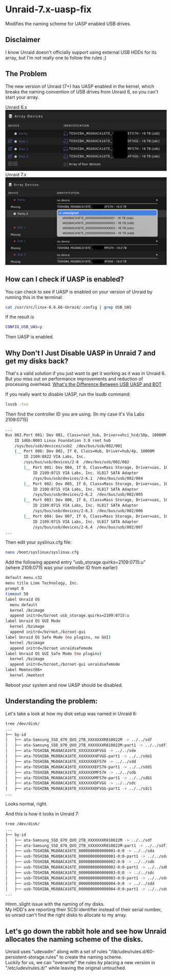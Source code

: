 # Unraid-7.x-uasp-fix

Modifies the naming scheme for UASP enabled USB drives.

## Disclaimer

I know Unraid doesn't officially support using external USB HDDs for its array, but I'm not really one to follow the rules ;)

## The Problem

The new version of Unraid (7+) has UASP enabled in the kernel, which breaks the naming convention of USB drives from Unraid 6, so you can't start your array.

Unraid 6.x
![Unraid6](/assets/unraid6.png)
Unraid 7.x
![Unraid7](/assets/unraid7.png)

## How can I check if UASP is enabled?

You can check to see if UASP is enabled on your version of Unraid by running this in the terminal:
```sh
cat /usr/src/linux-6.6.66-Unraid/.config | grep USB_UAS
```
If the result is 
```sh
CONFIG_USB_UAS=y
```
Then UASP is enabled.

## Why Don't I Just Disable UASP in Unraid 7 and get my disks back?
That's a valid solution if you just want to get it working as it was in Unraid 6. 
But you miss out on performance improvements and reduction of processing overhead. 
[What's the Difference Between USB UASP and BOT](https://www.electronicdesign.com/technologies/embedded/article/21800348/whats-the-difference-between-usb-uasp-and-bot)

If you really want to disable UASP, run the lsudb command:

```sh
lsusb -tvv
```

Then find the controller ID you are using. (In my case it's Via Labs 2109:0715)
```sh
...
Bus 002.Port 001: Dev 001, Class=root_hub, Driver=xhci_hcd/10p, 10000M
    ID 1d6b:0003 Linux Foundation 3.0 root hub
    /sys/bus/usb/devices/usb2  /dev/bus/usb/002/001
    |__ Port 006: Dev 002, If 0, Class=Hub, Driver=hub/4p, 10000M
        ID 2109:8822 VIA Labs, Inc. 
        /sys/bus/usb/devices/2-6  /dev/bus/usb/002/002
        |__ Port 001: Dev 004, If 0, Class=Mass Storage, Driver=uas, 10000M
            ID 2109:0715 VIA Labs, Inc. VL817 SATA Adaptor
            /sys/bus/usb/devices/2-6.1  /dev/bus/usb/002/004
        |__ Port 002: Dev 005, If 0, Class=Mass Storage, Driver=uas, 10000M
            ID 2109:0715 VIA Labs, Inc. VL817 SATA Adaptor
            /sys/bus/usb/devices/2-6.2  /dev/bus/usb/002/005
        |__ Port 003: Dev 006, If 0, Class=Mass Storage, Driver=uas, 10000M
            ID 2109:0715 VIA Labs, Inc. VL817 SATA Adaptor
            /sys/bus/usb/devices/2-6.3  /dev/bus/usb/002/006
        |__ Port 004: Dev 007, If 0, Class=Mass Storage, Driver=uas, 10000M
            ID 2109:0715 VIA Labs, Inc. VL817 SATA Adaptor
            /sys/bus/usb/devices/2-6.4  /dev/bus/usb/002/007
...
```

Then edit your syslinux.cfg file:
```sh
nano /boot/syslinux/syslinux.cfg
```
Add the following append entry "usb_storage.quirks=2109:0715:u"  
(where 2109:0715 was your controller ID from earlier)

```sh
default menu.c32
menu title Lime Technology, Inc.
prompt 0
timeout 50
label Unraid OS
  menu default
  kernel /bzimage
  append initrd=/bzroot usb_storage.quirks=2109:0715:u
label Unraid OS GUI Mode
  kernel /bzimage
  append initrd=/bzroot,/bzroot-gui
label Unraid OS Safe Mode (no plugins, no GUI)
  kernel /bzimage
  append initrd=/bzroot unraidsafemode
label Unraid OS GUI Safe Mode (no plugins)
  kernel /bzimage
  append initrd=/bzroot,/bzroot-gui unraidsafemode
label Memtest86+
  kernel /memtest
```

Reboot your system and now UASP should be disabled.

## Understanding the problem:

Let's take a look at how my disk setup was named in Unraid 6:
```sh
tree /dev/disk/
...
├── by-id
│   ├── ata-Samsung_SSD_870_QVO_2TB_XXXXXXXR810022M -> ../../sdf
│   ├── ata-Samsung_SSD_870_QVO_2TB_XXXXXXXR810022M-part1 -> ../../sdf1
│   ├── ata-TOSHIBA_MG08ACA16TE_XXXXXXX4FVGG -> ../../sde
│   ├── ata-TOSHIBA_MG08ACA16TE_XXXXXXX4FVGG-part1 -> ../../sde1
│   ├── ata-TOSHIBA_MG08ACA16TE_XXXXXXXEF57H -> ../../sdd
│   ├── ata-TOSHIBA_MG08ACA16TE_XXXXXXXEF57H-part1 -> ../../sdd1
│   ├── ata-TOSHIBA_MG08ACA16TE_XXXXXXXMF57H -> ../../sdb
│   ├── ata-TOSHIBA_MG08ACA16TE_XXXXXXXMF57H-part1 -> ../../sdb1
│   ├── ata-TOSHIBA_MG08ACA16TE_XXXXXXXDFVGG -> ../../sdc
│   ├── ata-TOSHIBA_MG08ACA16TE_XXXXXXXDFVGG-part1 -> ../../sdc1
...
```
Looks normal, right.

And this is how it looks in Unraid 7:
```sh
tree /dev/disk/
...
├── by-id
│   ├── ata-Samsung_SSD_870_QVO_2TB_XXXXXXXR810022M -> ../../sdf
│   ├── ata-Samsung_SSD_870_QVO_2TB_XXXXXXXR810022M-part1 -> ../../sdf1
│   ├── usb-TOSHIBA_MG08ACA16TE_0000000000000001-0:0 -> ../../sda
│   ├── usb-TOSHIBA_MG08ACA16TE_0000000000000001-0:0-part1 -> ../../sda1
│   ├── usb-TOSHIBA_MG08ACA16TE_0000000000000002-0:0 -> ../../sdb
│   ├── usb-TOSHIBA_MG08ACA16TE_0000000000000002-0:0-part1 -> ../../sdb1
│   ├── usb-TOSHIBA_MG08ACA16TE_0000000000000003-0:0 -> ../../sdc
│   ├── usb-TOSHIBA_MG08ACA16TE_0000000000000003-0:0-part1 -> ../../sdc1
│   ├── usb-TOSHIBA_MG08ACA16TE_0000000000000004-0:0 -> ../../sdd
│   ├── usb-TOSHIBA_MG08ACA16TE_0000000000000004-0:0-part1 -> ../../sdd1
...
```
Hmm..slight issue with the naming of my disks.  
My HDD's are reporting their SCSI identifier instead of their serial number, so unraid can't find the right disks to allocate to my array.

## Let's go down the rabbit hole and see how Unraid allocates the naming scheme of the disks.

Unraid uses "udevadm" along with a set of rules "/lib/udev/rules.d/60-persistent-storage.rules" to create the naming scheme.  
Luckily for us, we can "overwrite" the rules by placing a new version in "/etc/udev/rules.d/" while leaving the original untouched.





